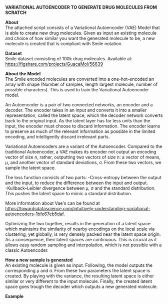 **VARIATIONAL AUTOENCODER TO GENERATE DRUG MOLECULES FROM SCRATCH**

**About**<br/>
The attached script consists of a Variational Autoencoder (VAE) Model that is able to create new drug molecules.
Given as input an existing molecule and choice of how similar you want the generated molecule to be,
 a new molecule is created that is compliant with Smile notation.

**Dataset**<br/>
Smile dataset consisting of 100k drug molecules. Available at: https://figshare.com/projects/GuacaMol/56639

**About the Model**<br/>
The Smile encoded molecules are converted into a one-hot-encoded an array with shape (Number of samples, length largest molecule, number of possible characters).
This is used to train the Variational Autoencoder model.

An Autoencoder is a pair of two connected networks, an encoder and a decoder. 
The encoder takes in an input and converts it into a smaller representation, called the latent space, which the decoder network converts back to the original input.
As the latent layer has far less units than the input, the encoder must choose to discard information. The encoder learns to preserve as much of the relevant information as possible in the limited encoding, and intelligently discard irrelevant parts. 

Variational Autoencoders are a variant of the Autoencoder.
Compared to the traditional Autoencoder, a VAE makes its encoder not output an encoding vector of size n, rather, outputting two vectors of size n: a vector of means, μ, and another vector of standard deviations, σ. From these two vectors, we sample the latent space.

The loss function consists of two parts:
-Cross-entropy between the output and the input, to reduce the difference between the input and output. <br/>
-Kullback–Leibler divergence between  μ, σ and the standard distribution. This pushes the latent space to mimic a standard distribution.  

More information about Vae's can be found at https://towardsdatascience.com/intuitively-understanding-variational-autoencoders-1bfe67eb5daf.

Optimizing the two together, results in the generation of a latent space which maintains the similarity of nearby encodings on the local scale via clustering, yet globally, is very densely packed near the latent space origin. As a consequence, their latent spaces are continuous. This is crucial as it allows easy random sampling and interpolation, which is not possible with a classic Autoencoder.

**How a new sample is generated**<br/>
An existing molecule is given as input. Following, the model outputs the corresponding μ and σ. 
From these two parameters the latent space is created. By playing with the variance, the resulting latent space is either similar or very different to the input molecule.
Finally, the created latent space goes trough the decoder which outputs a new generated molecule.

**Example**<br/>
